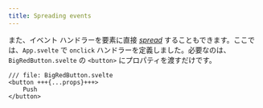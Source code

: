 ```yaml
---
title: Spreading events
---
```


また、イベント ハンドラーを要素に直接 [_spread_](spread-props) することもできます。ここでは、`App.svelte` で `onclick` ハンドラーを定義しました。必要なのは、`BigRedButton.svelte` の `<button>` にプロパティを渡すだけです。

```svelte
/// file: BigRedButton.svelte
<button +++{...props}+++>
	Push
</button>
```
